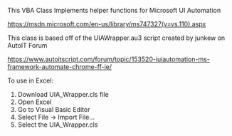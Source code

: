 This VBA Class Implements helper functions for Microsoft UI Automation

https://msdn.microsoft.com/en-us/library/ms747327(v=vs.110).aspx

This class is based off of the UIAWrapper.au3 script created by junkew on AutoIT Forum

https://www.autoitscript.com/forum/topic/153520-iuiautomation-ms-framework-automate-chrome-ff-ie/

To use in Excel:
1) Download UIA_Wrapper.cls file
2) Open Excel
3) Go to Visual Basic Editor
4) Select File -> Import File...
5) Select the UIA_Wrapper.cls
